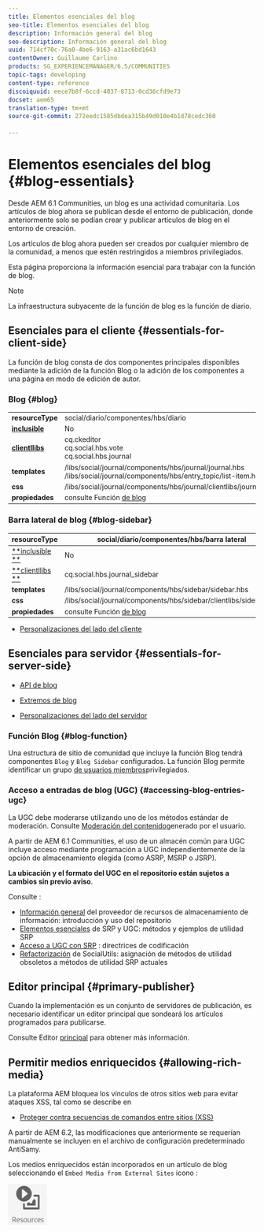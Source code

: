 ```yaml
---
title: Elementos esenciales del blog
seo-title: Elementos esenciales del blog
description: Información general del blog
seo-description: Información general del blog
uuid: 714cf70c-76a0-4be6-9163-a31ac6bd1643
contentOwner: Guillaume Carlino
products: SG_EXPERIENCEMANAGER/6.5/COMMUNITIES
topic-tags: developing
content-type: reference
discoiquuid: eece7b8f-6ccd-4037-8713-0cd36cfd9e73
docset: aem65
translation-type: tm+mt
source-git-commit: 272eedc1585dbdea315b49d010e4b1d78cedc360

---
```



# Elementos esenciales del blog {#blog-essentials}

Desde AEM 6.1 Communities, un blog es una actividad comunitaria. Los artículos de blog ahora se publican desde el entorno de publicación, donde anteriormente solo se podían crear y publicar artículos de blog en el entorno de creación.

Los artículos de blog ahora pueden ser creados por cualquier miembro de la comunidad, a menos que estén restringidos a miembros privilegiados.

Esta página proporciona la información esencial para trabajar con la función de blog.

>[!NOTE]
>
>La infraestructura subyacente de la función de blog es la función de diario.

## Esenciales para el cliente {#essentials-for-client-side}

La función de blog consta de dos componentes principales disponibles mediante la adición de la función [](/help/communities/functions.md#blog-function) Blog o la adición de los componentes a una página en modo de edición de autor.

### Blog {#blog}

<table>
 <tbody>
  <tr>
   <td> <strong>resourceType</strong></td>
   <td>social/diario/componentes/hbs/diario</td>
  </tr>
  <tr>
   <td> <a href="/help/communities/scf.md#add-or-include-a-communities-component"><strong>inclusible</strong></a></td>
   <td>No</td>
  </tr>
  <tr>
   <td> <a href="/help/communities/clientlibs.md"><strong>clientllibs</strong></a></td>
   <td>cq.ckeditor<br /> cq.social.hbs.vote<br /> cq.social.hbs.journal</td>
  </tr>
  <tr>
   <td> <strong>templates</strong></td>
   <td> /libs/social/journal/components/hbs/journal/journal.hbs<br /> /libs/social/journal/components/hbs/entry_topic/list-item.hbs</td>
  </tr>
  <tr>
   <td> <strong>css</strong></td>
   <td> /libs/social/journal/components/hbs/journal/clientlibs/journal.css</td>
  </tr>
  <tr>
   <td><strong> propiedades</strong></td>
   <td>consulte Función <a href="/help/communities/blog-feature.md">de blog</a></td>
  </tr>
 </tbody>
</table>

### Barra lateral de blog {#blog-sidebar}

| **resourceType** | social/diario/componentes/hbs/barra lateral |
|---|---|
| [**inclusible **](/help/communities/scf.md#add-or-include-a-communities-component) | No |
| [**clientllibs **](/help/communities/clientlibs.md) | cq.social.hbs.journal_sidebar |
| **templates** | /libs/social/journal/components/hbs/sidebar/sidebar.hbs |
| **css** | /libs/social/journal/components/hbs/sidebar/clientlibs/sidebar.css |
| **propiedades** | consulte Función [de blog](/help/communities/blog-feature.md) |

* [Personalizaciones del lado del cliente](/help/communities/client-customize.md)

## Esenciales para servidor {#essentials-for-server-side}

* [API de blog](https://helpx.adobe.com/experience-manager/6-5/sites/developing/using/reference-materials/javadoc/com/adobe/cq/social/journal/client/api/package-summary.html)

* [Extremos de blog](https://helpx.adobe.com/experience-manager/6-5/sites/developing/using/reference-materials/javadoc/com/adobe/cq/social/journal/client/endpoints/package-summary.html)

* [Personalizaciones del lado del servidor](/help/communities/server-customize.md)

### Función Blog {#blog-function}

Una estructura de sitio de comunidad que incluye la función [](/help/communities/functions.md#blog-function) Blog tendrá componentes `Blog` y `Blog Sidebar` configurados. La función Blog permite identificar un grupo [de usuarios miembros](/help/communities/users.md#privileged-members-group)privilegiados.

### Acceso a entradas de blog (UGC) {#accessing-blog-entries-ugc}

La UGC debe moderarse utilizando uno de los métodos estándar de moderación.
Consulte [Moderación del contenido](/help/communities/moderate-ugc.md)generado por el usuario.

A partir de AEM 6.1 Communities, el uso de un almacén [](/help/communities/working-with-srp.md) común para UGC incluye acceso mediante programación a UGC independientemente de la opción de almacenamiento elegida (como ASRP, MSRP o JSRP).

**La ubicación y el formato del UGC en el repositorio están sujetos a cambios sin previo aviso**.

Consulte :

* [Información general](/help/communities/srp.md) del proveedor de recursos de almacenamiento de información: introducción y uso del repositorio
* [Elementos esenciales](/help/communities/srp-and-ugc.md) de SRP y UGC: métodos y ejemplos de utilidad SRP
* [Acceso a UGC con SRP](/help/communities/accessing-ugc-with-srp.md) : directrices de codificación
* [Refactorización](/help/communities/socialutils.md) de SocialUtils: asignación de métodos de utilidad obsoletos a métodos de utilidad SRP actuales

## Editor principal {#primary-publisher}

Cuando la implementación es un conjunto de servidores de publicación, es necesario identificar un editor principal que sondeará los artículos programados para publicarse.

Consulte Editor [principal](/help/communities/deploy-communities.md#primary-publisher) para obtener más información.

## Permitir medios enriquecidos {#allowing-rich-media}

La plataforma AEM bloquea los vínculos de otros sitios web para evitar ataques XSS, tal como se describe en

* [Proteger contra secuencias de comandos entre sitios (XSS)](/help/sites-developing/security.md#protect-against-cross-site-scripting-xss)

A partir de AEM 6.2, las modificaciones que anteriormente se requerían manualmente se incluyen en el archivo de configuración predeterminado AntiSamy.

Los medios enriquecidos están incorporados en un artículo de blog seleccionando el `Embed Media from External Sites` icono :

![chlimage_1-199](assets/chlimage_1-199.png)

